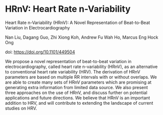 # HRnV: Heart Rate n-Variability
Heart Rate n-Variability (HRnV): A Novel Representation of Beat-to-Beat Variation in Electrocardiography

Nan Liu, Dagang Guo, Zhi Xiong Koh, Andrew Fu Wah Ho, Marcus Eng Hock Ong

doi: https://doi.org/10.1101/449504

We propose a novel representation of beat-to-beat variation in electrocardiography, called heart rate n-variability (HRnV), as an alternative to conventional heart rate variability (HRV). The derivation of HRnV parameters are based on multiple RR intervals with or without overlaps. We are able to create many sets of HRnV parameters which are promising at generating extra information from limited data source. We also present three approaches on the use of HRnV, and discuss further on potential applications and future directions. We believe that HRnV is an important addition to HRV, and will contribute to extending the landscape of current studies on HRV.
